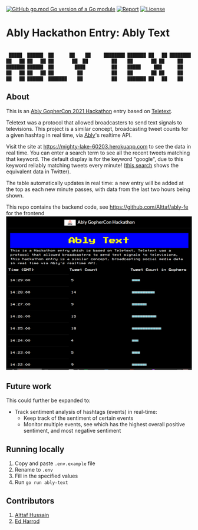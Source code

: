 [![GitHub go.mod Go version of a Go module](https://img.shields.io/github/go-mod/go-version/alttaf/ably-hack.svg)](https://golang.org/)
[![Report](https://goreportcard.com/badge/github.com/alttaf/ably-hack?style=flat&v=1)](https://goreportcard.com/report/github.com/alttaf/ably-hack)
[![License](http://img.shields.io/badge/license-mit-blue.svg?style=flat-square)](https://github.com/alttaf/ably-hack/blob/main/LICENSE.md)

# Ably Hackathon Entry: Ably Text
```

 █████  ██████  ██      ██    ██     ████████ ███████ ██   ██ ████████ 
██   ██ ██   ██ ██       ██  ██         ██    ██       ██ ██     ██    
███████ ██████  ██        ████          ██    █████     ███      ██    
██   ██ ██   ██ ██         ██           ██    ██       ██ ██     ██    
██   ██ ██████  ███████    ██           ██    ███████ ██   ██    ██    
```

## About
This is an [Ably GopherCon 2021 Hackathon](https://github.com/ably-labs/Gophercon-Hackathon) entry based on [Teletext](https://en.wikipedia.org/wiki/Teletext).

Teletext was a protocol that allowed broadcasters to send text signals to televisions. This project is a similar concept, broadcasting tweet counts for a given hashtag in real time, via [Ably](https://ably.com)'s realtime API.

Visit the site at <https://mighty-lake-60203.herokuapp.com> to see the data in real time. You can enter a search term to see all the recent tweets matching that keyword.
The default display is for the keyword "google", due to this keyword reliably matching tweets every minute! ([this search](https://twitter.com/search?q=google&src=typed_query&f=live) shows the equivalent data in Twitter).

The table automatically updates in real time: a new entry will be added at the top as each new minute passes, with data from the last two hours being shown.

This repo contains the backend code, see <https://github.com/Alttaf/ably-fe> for the frontend
![AblyTextScreenshot.png](AblyTextScreenshot.png)

## Future work
This could further be expanded to:
- Track sentiment analysis of hashtags (events) in real-time:
  - Keep track of the sentiment of certain events
  - Monitor multiple events, see which has the highest overall positive sentiment, and most negative sentiment

## Running locally
1. Copy and paste `.env.example` file
2. Rename to `.env`
3. Fill in the specified values
4. Run `go run ably-text`

## Contributors
1. [Alttaf Hussain](https://github.com/alttaf)
2. [Ed Harrod](https://github.com/echarrod)
